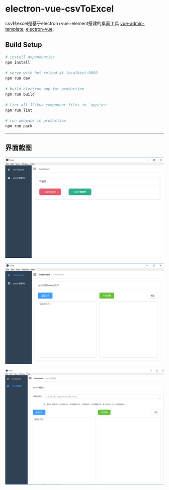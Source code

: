 # electron-vue-csvToExcel
csv转excel是基于electron+vue+element搭建的桌面工具
[vue-admin-template](https://github.com/PanJiaChen/vueAdmin-template);
[electron-vue](https://github.com/SimulatedGREG/electron-vue);
## Build Setup

``` bash
# install dependencies
npm install

# serve with hot reload at localhost:9080
npm run dev

# build electron app for production
npm run build

# lint all JS/Vue component files in `app/src`
npm run lint

# run webpack in production
npm run pack
```
---
## 界面截图

![](https://github.com/maStacks/screenshot/blob/main/csvToExcel01.png)

![](https://github.com/maStacks/screenshot/blob/main/csvToExcel02.png)

![](https://github.com/maStacks/screenshot/blob/main/csvToExcel03.png)
